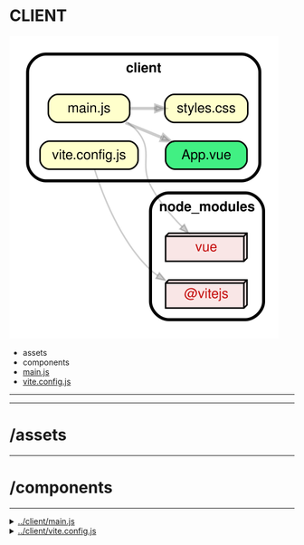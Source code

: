 <!-- BEGIN title -->

# CLIENT

<!-- END title -->

<!-- BEGIN TREE -->

![dependency graph](./client.svg)

<!-- END TREE -->

<!-- BEGIN TOC -->

- assets
- components
- [main.js](#clientmainjs)
- [vite.config.js](#clientviteconfigjs)

---

<!-- END TOC -->

---

<!-- BEGIN DOCS -->

# /assets

---

# /components

---

<details><summary><a href="../../client/main.js" id="clientmainjs">../client/main.js</a></summary>

</details>

<details><summary><a href="../../client/vite.config.js" id="clientviteconfigjs">../client/vite.config.js</a></summary>

</details>

<!-- END DOCS -->
